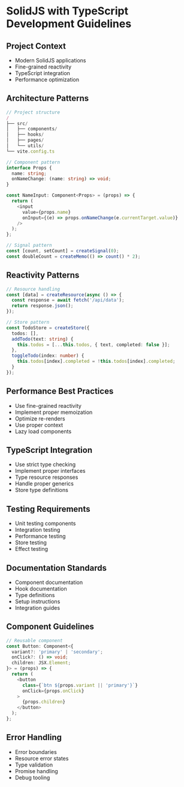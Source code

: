 # SolidJS with TypeScript Development Guidelines

## Project Context
- Modern SolidJS applications
- Fine-grained reactivity
- TypeScript integration
- Performance optimization

## Architecture Patterns
```typescript
// Project structure
/
├── src/
│   ├── components/
│   ├── hooks/
│   ├── pages/
│   └── utils/
└── vite.config.ts

// Component pattern
interface Props {
  name: string;
  onNameChange: (name: string) => void;
}

const NameInput: Component<Props> = (props) => {
  return (
    <input
      value={props.name}
      onInput={(e) => props.onNameChange(e.currentTarget.value)}
    />
  );
};

// Signal pattern
const [count, setCount] = createSignal(0);
const doubleCount = createMemo(() => count() * 2);
```

## Reactivity Patterns
```typescript
// Resource handling
const [data] = createResource(async () => {
  const response = await fetch('/api/data');
  return response.json();
});

// Store pattern
const TodoStore = createStore({
  todos: [],
  addTodo(text: string) {
    this.todos = [...this.todos, { text, completed: false }];
  },
  toggleTodo(index: number) {
    this.todos[index].completed = !this.todos[index].completed;
  }
});
```

## Performance Best Practices
- Use fine-grained reactivity
- Implement proper memoization
- Optimize re-renders
- Use proper context
- Lazy load components

## TypeScript Integration
- Use strict type checking
- Implement proper interfaces
- Type resource responses
- Handle proper generics
- Store type definitions

## Testing Requirements
- Unit testing components
- Integration testing
- Performance testing
- Store testing
- Effect testing

## Documentation Standards
- Component documentation
- Hook documentation
- Type definitions
- Setup instructions
- Integration guides

## Component Guidelines
```typescript
// Reusable component
const Button: Component<{
  variant?: 'primary' | 'secondary';
  onClick?: () => void;
  children: JSX.Element;
}> = (props) => {
  return (
    <button
      class={`btn ${props.variant || 'primary'}`}
      onClick={props.onClick}
    >
      {props.children}
    </button>
  );
};
```

## Error Handling
- Error boundaries
- Resource error states
- Type validation
- Promise handling
- Debug tooling